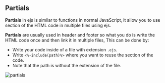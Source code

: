 ## Partials

**Partials** in ejs is similar to functions in normal JavaScript, it allow you to use section of the HTML code in multiple files using ejs.

**Partials** are usually used in header and footer so what you do is write the HTML code once and then link it in multiple files, This can be done by:

* Write your code inside of a file with extension `.ejs`.
* Write `<%-include(path)%>` where you want to reuse the section of the code.
* Note that the path is without the extension of the file.

![partials](https://i.stack.imgur.com/Jt4nj.png)